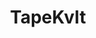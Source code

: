 ---
title: TapeKvlt
crosslinks:
- headphones
- BlackMetal
- Metal
- Deathmetal
- cassetteculture
---